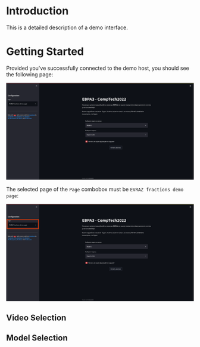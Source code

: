 # Introduction

This is a detailed description of a demo interface.

# Getting Started

Provided you've successfully connected to the demo host, you should see the following page:

![start](../diagrams/ug/evraz_demo_page.png)

The selected page of the `Page` combobox must be `EVRAZ fractions demo page`:

![page](../diagrams/ug/evraz_demo_page_selection.png)


## Video Selection

## Model Selection
